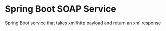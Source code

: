 # Spring Boot SOAP Service

Spring Boot service that takes xml/http payload and return an xml response
